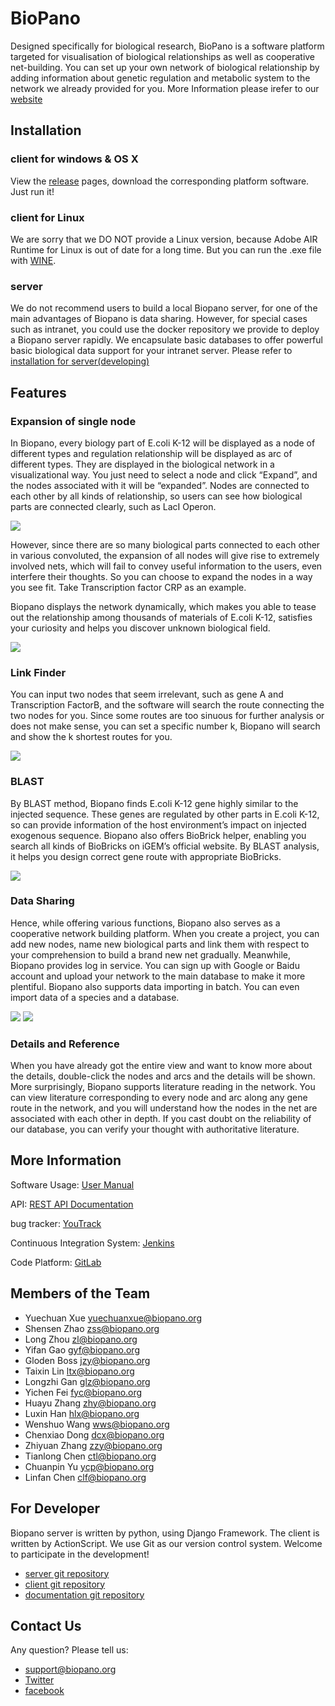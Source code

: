 # BioPano

Designed specifically for biological research, BioPano is a software platform targeted for visualisation of biological relationships as well as cooperative net-building. You can set up your own network of biological relationship by adding information about genetic regulation and metabolic system to the network we already provided for you. More Information please irefer to our [website](http://www.biopano.org)

## Installation

### client for windows & OS X

View the [release](https://github.com/igemsoftware/USTC-Software_2014/releases) pages, download the corresponding platform software. Just run it!

### client for Linux

We are sorry that we DO NOT provide a Linux version, because Adobe AIR Runtime for Linux is out of date for a long time. But you can run the .exe file with [WINE](https://www.winehq.org).

### server

We do not recommend users to build a local Biopano server, for one of the main advantages of Biopano is data sharing. However, for special cases such as intranet, you could use the docker repository we provide to deploy a Biopano server rapidly. We encapsulate basic databases to offer powerful basic biological data support for your intranet server.
Please refer to [installation for server(developing)](./doc/install-server.md)

## Features

### Expansion of single node

In Biopano, every biology part of E.coli K-12 will be displayed as a node of different types and regulation relationship will be displayed as arc of different types. They are displayed in the biological network in a visualizational way. You just need to select a node and click “Expand”, and the nodes associated with it will be “expanded”. Nodes are connected to each other by all kinds of relationship, so users can see how biological parts are connected clearly, such as LacI Operon.

![](http://2014.igem.org/wiki/images/4/46/2014ustc-Feature-a.png)

However, since there are so many biological parts connected to each other in various convoluted, the expansion of all nodes will give rise to extremely involved nets, which will fail to convey useful information to the users, even interfere their thoughts. So you can choose to expand the nodes in a way you see fit. Take Transcription factor CRP as an example.

Biopano displays the network dynamically, which makes you able to tease out the relationship among thousands of materials of E.coli K-12, satisfies your curiosity and helps you discover unknown biological field.

![](http://2014.igem.org/wiki/images/9/9e/2014ustc-Feature-b.png)

### Link Finder

You can input two nodes that seem irrelevant, such as gene A and Transcription FactorB, and the software will search the route connecting the two nodes for you. Since some routes are too sinuous for further analysis or does not make sense, you can set a specific number k, Biopano will search and show the k shortest routes for you.

![](http://2014.igem.org/wiki/images/7/79/2014ustc-Feature-c.png)

### BLAST

By BLAST method, Biopano finds E.coli K-12 gene highly similar to the injected sequence. These genes are regulated by other parts in E.coli K-12, so can provide information of the host environment’s impact on injected exogenous sequence. Biopano also offers BioBrick helper, enabling you search all kinds of BioBricks on iGEM’s official website. By BLAST analysis, it helps you design correct gene route with appropriate BioBricks.

![](http://2014.igem.org/wiki/images/7/71/2014ustc-Feature-e.png)

### Data Sharing

Hence, while offering various functions, Biopano also serves as a cooperative network building platform. When you create a project, you can add new nodes, name new biological parts and link them with respect to your comprehension to build a brand new net gradually. Meanwhile, Biopano provides log in service. You can sign up with Google or Baidu account and upload your network to the main database to make it more plentiful. Biopano also supports data importing in batch. You can even import data of a species and a database.

![](http://2014.igem.org/wiki/images/2/2a/2014ustc-Feature-f.png)
![](http://2014.igem.org/wiki/images/5/57/2014ustc-Feature-g.png)

### Details and Reference

When you have already got the entire view and want to know more about the details, double-click the nodes and arcs and the details will be shown. More surprisingly, Biopano supports literature reading in the network. You can view literature corresponding to every node and arc along any gene route in the network, and you will understand how the nodes in the net are associated with each other in depth. If you cast doubt on the reliability of our database, you can verify your thought with authoritative literature.


## More Information

Software Usage: [User Manual](http://www.biopano.org/biopanohelp.pdf)

API: [REST API Documentation](./doc/REST-API.md)

bug tracker: [YouTrack](http://bug.biopano.org/)

Continuous Integration System: [Jenkins](http://ci.biopano.org/)

Code Platform: [GitLab](http://dev/biopano.org/)

## Members of the Team

* Yuechuan Xue <yuechuanxue@biopano.org>
* Shensen Zhao <zss@biopano.org>
* Long Zhou <zl@biopano.org>
* Yifan Gao <gyf@biopano.org>
* Gloden Boss <jzy@biopano.org>
* Taixin Lin <ltx@biopano.org>
* Longzhi Gan <glz@biopano.org>
* Yichen Fei <fyc@biopano.org>
* Huayu Zhang <zhy@biopano.org>
* Luxin Han <hlx@biopano.org>
* Wenshuo Wang <wws@biopano.org>
* Chenxiao Dong <dcx@biopano.org>
* Zhiyuan Zhang <zzy@biopano.org>
* Tianlong Chen <ctl@biopano.org>
* Chuanpin Yu <ycp@biopano.org>
* Linfan Chen <clf@biopano.org>

## For Developer

Biopano server is written by python, using Django Framework. The client is written by ActionScript. We use Git as our version control system. Welcome to participate in the development!

* [server git repository](http://dev.biopano.org/igem-ustc_software/igemserver)
* [client git repository](http://dev.biopano.org/igem-ustc_software/biopanoclient)
* [documentation git repository](http://dev.biopano.org/igem-ustc_software/biopanodoc)

## Contact Us

Any question? Please tell us:

* <support@biopano.org>
* [Twitter](https://twitter.com/USTC_Software)
* [facebook](https://www.facebook.com/USTCSoftware)